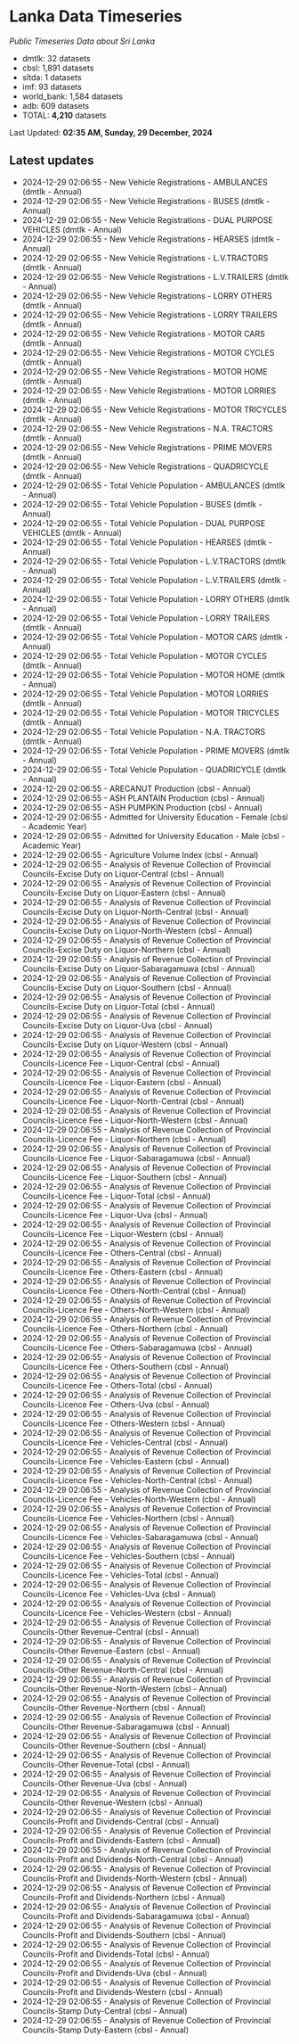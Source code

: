 # Lanka Data Timeseries
*Public Timeseries Data about Sri Lanka*

* dmtlk: 32 datasets
* cbsl: 1,891 datasets
* sltda: 1 datasets
* imf: 93 datasets
* world_bank: 1,584 datasets
* adb: 609 datasets
* TOTAL: **4,210** datasets

Last Updated: **02:35 AM, Sunday, 29 December, 2024**

## Latest updates

* 2024-12-29 02:06:55 - New Vehicle Registrations - AMBULANCES (dmtlk - Annual)
* 2024-12-29 02:06:55 - New Vehicle Registrations - BUSES (dmtlk - Annual)
* 2024-12-29 02:06:55 - New Vehicle Registrations - DUAL PURPOSE VEHICLES (dmtlk - Annual)
* 2024-12-29 02:06:55 - New Vehicle Registrations - HEARSES (dmtlk - Annual)
* 2024-12-29 02:06:55 - New Vehicle Registrations - L.V.TRACTORS (dmtlk - Annual)
* 2024-12-29 02:06:55 - New Vehicle Registrations - L.V.TRAILERS (dmtlk - Annual)
* 2024-12-29 02:06:55 - New Vehicle Registrations - LORRY OTHERS (dmtlk - Annual)
* 2024-12-29 02:06:55 - New Vehicle Registrations - LORRY TRAILERS (dmtlk - Annual)
* 2024-12-29 02:06:55 - New Vehicle Registrations - MOTOR CARS (dmtlk - Annual)
* 2024-12-29 02:06:55 - New Vehicle Registrations - MOTOR CYCLES (dmtlk - Annual)
* 2024-12-29 02:06:55 - New Vehicle Registrations - MOTOR HOME (dmtlk - Annual)
* 2024-12-29 02:06:55 - New Vehicle Registrations - MOTOR LORRIES (dmtlk - Annual)
* 2024-12-29 02:06:55 - New Vehicle Registrations - MOTOR TRICYCLES (dmtlk - Annual)
* 2024-12-29 02:06:55 - New Vehicle Registrations - N.A. TRACTORS (dmtlk - Annual)
* 2024-12-29 02:06:55 - New Vehicle Registrations - PRIME MOVERS (dmtlk - Annual)
* 2024-12-29 02:06:55 - New Vehicle Registrations - QUADRICYCLE (dmtlk - Annual)
* 2024-12-29 02:06:55 - Total Vehicle Population - AMBULANCES (dmtlk - Annual)
* 2024-12-29 02:06:55 - Total Vehicle Population - BUSES (dmtlk - Annual)
* 2024-12-29 02:06:55 - Total Vehicle Population - DUAL PURPOSE VEHICLES (dmtlk - Annual)
* 2024-12-29 02:06:55 - Total Vehicle Population - HEARSES (dmtlk - Annual)
* 2024-12-29 02:06:55 - Total Vehicle Population - L.V.TRACTORS (dmtlk - Annual)
* 2024-12-29 02:06:55 - Total Vehicle Population - L.V.TRAILERS (dmtlk - Annual)
* 2024-12-29 02:06:55 - Total Vehicle Population - LORRY OTHERS (dmtlk - Annual)
* 2024-12-29 02:06:55 - Total Vehicle Population - LORRY TRAILERS (dmtlk - Annual)
* 2024-12-29 02:06:55 - Total Vehicle Population - MOTOR CARS (dmtlk - Annual)
* 2024-12-29 02:06:55 - Total Vehicle Population - MOTOR CYCLES (dmtlk - Annual)
* 2024-12-29 02:06:55 - Total Vehicle Population - MOTOR HOME (dmtlk - Annual)
* 2024-12-29 02:06:55 - Total Vehicle Population - MOTOR LORRIES (dmtlk - Annual)
* 2024-12-29 02:06:55 - Total Vehicle Population - MOTOR TRICYCLES (dmtlk - Annual)
* 2024-12-29 02:06:55 - Total Vehicle Population - N.A. TRACTORS (dmtlk - Annual)
* 2024-12-29 02:06:55 - Total Vehicle Population - PRIME MOVERS (dmtlk - Annual)
* 2024-12-29 02:06:55 - Total Vehicle Population - QUADRICYCLE (dmtlk - Annual)
* 2024-12-29 02:06:55 - ARECANUT Production (cbsl - Annual)
* 2024-12-29 02:06:55 - ASH PLANTAIN Production (cbsl - Annual)
* 2024-12-29 02:06:55 - ASH PUMPKIN Production (cbsl - Annual)
* 2024-12-29 02:06:55 - Admitted for University Education - Female (cbsl - Academic Year)
* 2024-12-29 02:06:55 - Admitted for University Education - Male (cbsl - Academic Year)
* 2024-12-29 02:06:55 - Agriculture Volume Index (cbsl - Annual)
* 2024-12-29 02:06:55 - Analysis of Revenue Collection of Provincial Councils-Excise Duty on Liquor-Central (cbsl - Annual)
* 2024-12-29 02:06:55 - Analysis of Revenue Collection of Provincial Councils-Excise Duty on Liquor-Eastern (cbsl - Annual)
* 2024-12-29 02:06:55 - Analysis of Revenue Collection of Provincial Councils-Excise Duty on Liquor-North-Central (cbsl - Annual)
* 2024-12-29 02:06:55 - Analysis of Revenue Collection of Provincial Councils-Excise Duty on Liquor-North-Western (cbsl - Annual)
* 2024-12-29 02:06:55 - Analysis of Revenue Collection of Provincial Councils-Excise Duty on Liquor-Northern (cbsl - Annual)
* 2024-12-29 02:06:55 - Analysis of Revenue Collection of Provincial Councils-Excise Duty on Liquor-Sabaragamuwa (cbsl - Annual)
* 2024-12-29 02:06:55 - Analysis of Revenue Collection of Provincial Councils-Excise Duty on Liquor-Southern (cbsl - Annual)
* 2024-12-29 02:06:55 - Analysis of Revenue Collection of Provincial Councils-Excise Duty on Liquor-Total (cbsl - Annual)
* 2024-12-29 02:06:55 - Analysis of Revenue Collection of Provincial Councils-Excise Duty on Liquor-Uva (cbsl - Annual)
* 2024-12-29 02:06:55 - Analysis of Revenue Collection of Provincial Councils-Excise Duty on Liquor-Western (cbsl - Annual)
* 2024-12-29 02:06:55 - Analysis of Revenue Collection of Provincial Councils-Licence Fee - Liquor-Central (cbsl - Annual)
* 2024-12-29 02:06:55 - Analysis of Revenue Collection of Provincial Councils-Licence Fee - Liquor-Eastern (cbsl - Annual)
* 2024-12-29 02:06:55 - Analysis of Revenue Collection of Provincial Councils-Licence Fee - Liquor-North-Central (cbsl - Annual)
* 2024-12-29 02:06:55 - Analysis of Revenue Collection of Provincial Councils-Licence Fee - Liquor-North-Western (cbsl - Annual)
* 2024-12-29 02:06:55 - Analysis of Revenue Collection of Provincial Councils-Licence Fee - Liquor-Northern (cbsl - Annual)
* 2024-12-29 02:06:55 - Analysis of Revenue Collection of Provincial Councils-Licence Fee - Liquor-Sabaragamuwa (cbsl - Annual)
* 2024-12-29 02:06:55 - Analysis of Revenue Collection of Provincial Councils-Licence Fee - Liquor-Southern (cbsl - Annual)
* 2024-12-29 02:06:55 - Analysis of Revenue Collection of Provincial Councils-Licence Fee - Liquor-Total (cbsl - Annual)
* 2024-12-29 02:06:55 - Analysis of Revenue Collection of Provincial Councils-Licence Fee - Liquor-Uva (cbsl - Annual)
* 2024-12-29 02:06:55 - Analysis of Revenue Collection of Provincial Councils-Licence Fee - Liquor-Western (cbsl - Annual)
* 2024-12-29 02:06:55 - Analysis of Revenue Collection of Provincial Councils-Licence Fee - Others-Central (cbsl - Annual)
* 2024-12-29 02:06:55 - Analysis of Revenue Collection of Provincial Councils-Licence Fee - Others-Eastern (cbsl - Annual)
* 2024-12-29 02:06:55 - Analysis of Revenue Collection of Provincial Councils-Licence Fee - Others-North-Central (cbsl - Annual)
* 2024-12-29 02:06:55 - Analysis of Revenue Collection of Provincial Councils-Licence Fee - Others-North-Western (cbsl - Annual)
* 2024-12-29 02:06:55 - Analysis of Revenue Collection of Provincial Councils-Licence Fee - Others-Northern (cbsl - Annual)
* 2024-12-29 02:06:55 - Analysis of Revenue Collection of Provincial Councils-Licence Fee - Others-Sabaragamuwa (cbsl - Annual)
* 2024-12-29 02:06:55 - Analysis of Revenue Collection of Provincial Councils-Licence Fee - Others-Southern (cbsl - Annual)
* 2024-12-29 02:06:55 - Analysis of Revenue Collection of Provincial Councils-Licence Fee - Others-Total (cbsl - Annual)
* 2024-12-29 02:06:55 - Analysis of Revenue Collection of Provincial Councils-Licence Fee - Others-Uva (cbsl - Annual)
* 2024-12-29 02:06:55 - Analysis of Revenue Collection of Provincial Councils-Licence Fee - Others-Western (cbsl - Annual)
* 2024-12-29 02:06:55 - Analysis of Revenue Collection of Provincial Councils-Licence Fee - Vehicles-Central (cbsl - Annual)
* 2024-12-29 02:06:55 - Analysis of Revenue Collection of Provincial Councils-Licence Fee - Vehicles-Eastern (cbsl - Annual)
* 2024-12-29 02:06:55 - Analysis of Revenue Collection of Provincial Councils-Licence Fee - Vehicles-North-Central (cbsl - Annual)
* 2024-12-29 02:06:55 - Analysis of Revenue Collection of Provincial Councils-Licence Fee - Vehicles-North-Western (cbsl - Annual)
* 2024-12-29 02:06:55 - Analysis of Revenue Collection of Provincial Councils-Licence Fee - Vehicles-Northern (cbsl - Annual)
* 2024-12-29 02:06:55 - Analysis of Revenue Collection of Provincial Councils-Licence Fee - Vehicles-Sabaragamuwa (cbsl - Annual)
* 2024-12-29 02:06:55 - Analysis of Revenue Collection of Provincial Councils-Licence Fee - Vehicles-Southern (cbsl - Annual)
* 2024-12-29 02:06:55 - Analysis of Revenue Collection of Provincial Councils-Licence Fee - Vehicles-Total (cbsl - Annual)
* 2024-12-29 02:06:55 - Analysis of Revenue Collection of Provincial Councils-Licence Fee - Vehicles-Uva (cbsl - Annual)
* 2024-12-29 02:06:55 - Analysis of Revenue Collection of Provincial Councils-Licence Fee - Vehicles-Western (cbsl - Annual)
* 2024-12-29 02:06:55 - Analysis of Revenue Collection of Provincial Councils-Other Revenue-Central (cbsl - Annual)
* 2024-12-29 02:06:55 - Analysis of Revenue Collection of Provincial Councils-Other Revenue-Eastern (cbsl - Annual)
* 2024-12-29 02:06:55 - Analysis of Revenue Collection of Provincial Councils-Other Revenue-North-Central (cbsl - Annual)
* 2024-12-29 02:06:55 - Analysis of Revenue Collection of Provincial Councils-Other Revenue-North-Western (cbsl - Annual)
* 2024-12-29 02:06:55 - Analysis of Revenue Collection of Provincial Councils-Other Revenue-Northern (cbsl - Annual)
* 2024-12-29 02:06:55 - Analysis of Revenue Collection of Provincial Councils-Other Revenue-Sabaragamuwa (cbsl - Annual)
* 2024-12-29 02:06:55 - Analysis of Revenue Collection of Provincial Councils-Other Revenue-Southern (cbsl - Annual)
* 2024-12-29 02:06:55 - Analysis of Revenue Collection of Provincial Councils-Other Revenue-Total (cbsl - Annual)
* 2024-12-29 02:06:55 - Analysis of Revenue Collection of Provincial Councils-Other Revenue-Uva (cbsl - Annual)
* 2024-12-29 02:06:55 - Analysis of Revenue Collection of Provincial Councils-Other Revenue-Western (cbsl - Annual)
* 2024-12-29 02:06:55 - Analysis of Revenue Collection of Provincial Councils-Profit and Dividends-Central (cbsl - Annual)
* 2024-12-29 02:06:55 - Analysis of Revenue Collection of Provincial Councils-Profit and Dividends-Eastern (cbsl - Annual)
* 2024-12-29 02:06:55 - Analysis of Revenue Collection of Provincial Councils-Profit and Dividends-North-Central (cbsl - Annual)
* 2024-12-29 02:06:55 - Analysis of Revenue Collection of Provincial Councils-Profit and Dividends-North-Western (cbsl - Annual)
* 2024-12-29 02:06:55 - Analysis of Revenue Collection of Provincial Councils-Profit and Dividends-Northern (cbsl - Annual)
* 2024-12-29 02:06:55 - Analysis of Revenue Collection of Provincial Councils-Profit and Dividends-Sabaragamuwa (cbsl - Annual)
* 2024-12-29 02:06:55 - Analysis of Revenue Collection of Provincial Councils-Profit and Dividends-Southern (cbsl - Annual)
* 2024-12-29 02:06:55 - Analysis of Revenue Collection of Provincial Councils-Profit and Dividends-Total (cbsl - Annual)
* 2024-12-29 02:06:55 - Analysis of Revenue Collection of Provincial Councils-Profit and Dividends-Uva (cbsl - Annual)
* 2024-12-29 02:06:55 - Analysis of Revenue Collection of Provincial Councils-Profit and Dividends-Western (cbsl - Annual)
* 2024-12-29 02:06:55 - Analysis of Revenue Collection of Provincial Councils-Stamp Duty-Central (cbsl - Annual)
* 2024-12-29 02:06:55 - Analysis of Revenue Collection of Provincial Councils-Stamp Duty-Eastern (cbsl - Annual)